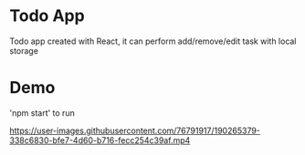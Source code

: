 # Todo App
Todo app created with React, it can perform add/remove/edit task with local storage 

# Demo
'npm start' to run

https://user-images.githubusercontent.com/76791917/190265379-338c6830-bfe7-4d60-b716-fecc254c39af.mp4

